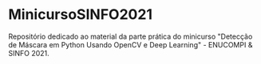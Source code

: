 # MinicursoSINFO2021
Repositório dedicado ao material da parte prática do minicurso "Detecção de Máscara em Python Usando OpenCV e Deep Learning" - ENUCOMPI &amp; SINFO 2021.

